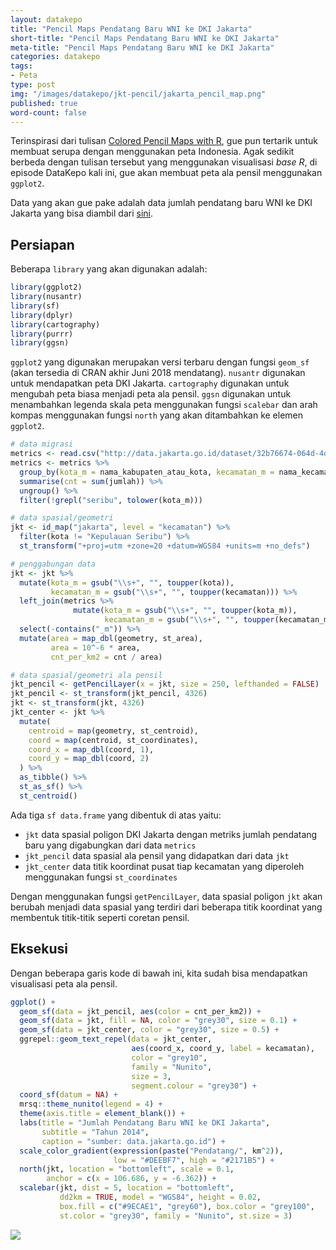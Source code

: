 ```yaml
---
layout: datakepo
title: "Pencil Maps Pendatang Baru WNI ke DKI Jakarta"
short-title: "Pencil Maps Pendatang Baru WNI ke DKI Jakarta"
meta-title: "Pencil Maps Pendatang Baru WNI ke DKI Jakarta"
categories: datakepo
tags:
- Peta
type: post
img: "/images/datakepo/jkt-pencil/jakarta_pencil_map.png"
published: true
word-count: false
---
```


Terinspirasi dari tulisan [Colored Pencil Maps with R](https://rgeomatic.hypotheses.org/1333), gue pun tertarik untuk membuat serupa dengan menggunakan peta Indonesia. Agak sedikit berbeda dengan tulisan tersebut yang menggunakan visualisasi *base R*, di episode DataKepo kali ini, gue akan membuat peta ala pensil menggunakan `ggplot2`. 

Data yang akan gue pake adalah data jumlah pendatang baru WNI ke DKI Jakarta yang bisa diambil dari [sini](http://data.jakarta.go.id/dataset/jumlah-pendatang-baru-wni-dari-luar-dki-jakarta). 

## Persiapan

Beberapa `library` yang akan digunakan adalah:

```r
library(ggplot2)
library(nusantr)
library(sf)
library(dplyr)
library(cartography)
library(purrr)
library(ggsn)
```

`ggplot2` yang digunakan merupakan versi terbaru dengan fungsi `geom_sf` (akan tersedia di CRAN akhir Juni 2018 mendatang). `nusantr` digunakan untuk mendapatkan peta DKI Jakarta. `cartography` digunakan untuk mengubah peta biasa menjadi peta ala pensil. `ggsn` digunakan untuk menambahkan legenda skala peta menggunakan fungsi `scalebar` dan arah kompas menggunakan fungsi `north` yang akan ditambahkan ke elemen `ggplot2`.

```r
# data migrasi
metrics <- read.csv("http://data.jakarta.go.id/dataset/32b76674-064d-4d03-9429-58af35611a77/resource/4f6c0a04-b337-4a11-8641-6a03b2fe1a94/download/Data-penduduk-migrasi-masuk-DKI-Jakarta-per-kecamatan-2015.csv")
metrics <- metrics %>%
  group_by(kota_m = nama_kabupaten_atau_kota, kecamatan_m = nama_kecamatan) %>%
  summarise(cnt = sum(jumlah)) %>%
  ungroup() %>%
  filter(!grepl("seribu", tolower(kota_m)))

# data spasial/geometri
jkt <- id_map("jakarta", level = "kecamatan") %>%
  filter(kota != "Kepulauan Seribu") %>%
  st_transform("+proj=utm +zone=20 +datum=WGS84 +units=m +no_defs")

# penggabungan data
jkt <- jkt %>%
  mutate(kota_m = gsub("\\s+", "", toupper(kota)),
         kecamatan_m = gsub("\\s+", "", toupper(kecamatan))) %>%
  left_join(metrics %>%
              mutate(kota_m = gsub("\\s+", "", toupper(kota_m)),
                     kecamatan_m = gsub("\\s+", "", toupper(kecamatan_m)))) %>%
  select(-contains("_m")) %>%
  mutate(area = map_dbl(geometry, st_area),
         area = 10^-6 * area,
         cnt_per_km2 = cnt / area)

# data spasial/geometri ala pensil
jkt_pencil <- getPencilLayer(x = jkt, size = 250, lefthanded = FALSE)
jkt_pencil <- st_transform(jkt_pencil, 4326)
jkt <- st_transform(jkt, 4326)
jkt_center <- jkt %>%
  mutate(
    centroid = map(geometry, st_centroid),
    coord = map(centroid, st_coordinates),
    coord_x = map_dbl(coord, 1),
    coord_y = map_dbl(coord, 2)
  ) %>%
  as_tibble() %>%
  st_as_sf() %>%
  st_centroid()
```

Ada tiga `sf data.frame` yang dibentuk di atas yaitu:

* `jkt` data spasial poligon DKI Jakarta dengan metriks jumlah pendatang baru yang digabungkan dari data `metrics`
* `jkt_pencil` data spasial ala pensil yang didapatkan dari data `jkt`
* `jkt_center` data titik koordinat pusat tiap kecamatan yang diperoleh menggunakan fungsi `st_coordinates`

Dengan menggunakan fungsi `getPencilLayer`, data spasial poligon `jkt` akan berubah menjadi data spasial yang terdiri dari beberapa titik koordinat yang membentuk titik-titik seperti coretan pensil.

## Eksekusi

Dengan beberapa garis kode di bawah ini, kita sudah bisa mendapatkan visualisasi peta ala pensil.

```r
ggplot() +
  geom_sf(data = jkt_pencil, aes(color = cnt_per_km2)) + 
  geom_sf(data = jkt, fill = NA, color = "grey30", size = 0.1) +
  geom_sf(data = jkt_center, color = "grey30", size = 0.5) +
  ggrepel::geom_text_repel(data = jkt_center, 
                           aes(coord_x, coord_y, label = kecamatan),
                           color = "grey10",
                           family = "Nunito",
                           size = 3,
                           segment.colour = "grey30") +
  coord_sf(datum = NA) +
  mrsq::theme_nunito(legend = 4) +
  theme(axis.title = element_blank()) +
  labs(title = "Jumlah Pendatang Baru WNI ke DKI Jakarta",
       subtitle = "Tahun 2014",
       caption = "sumber: data.jakarta.go.id") +
  scale_color_gradient(expression(paste("Pendatang/", km^2)), 
                       low = "#DEEBF7", high = "#2171B5") +
  north(jkt, location = "bottomleft", scale = 0.1,
        anchor = c(x = 106.686, y = -6.362)) +
  scalebar(jkt, dist = 5, location = "bottomleft", 
           dd2km = TRUE, model = "WGS84", height = 0.02,
           box.fill = c("#9ECAE1", "grey60"), box.color = "grey100", 
           st.color = "grey30", family = "Nunito", st.size = 3)
```

<img src="/images/datakepo/jkt-pencil/jakarta_pencil_map.png">